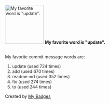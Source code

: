 <img src="https://github.com/my-badges/my-badges/blob/master/src/all-badges/favorite-word/favorite-word.png?raw=true" alt="My favorite word is &quot;update&quot;." title="My favorite word is &quot;update&quot;." width="128">
<strong>My favorite word is &quot;update&quot;.</strong>
<br><br>

My favorite commit message words are:

1. update (used 724 times)
2. add (used 670 times)
3. readme.md (used 352 times)
4. fix (used 274 times)
5. to (used 244 times)


Created by <a href="https://github.com/my-badges/my-badges">My Badges</a>